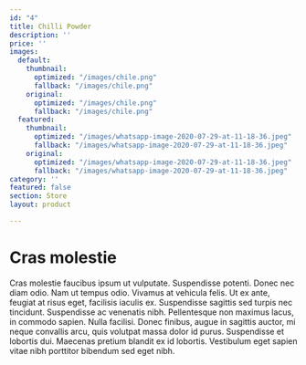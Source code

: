 ```yaml
---
id: "4"
title: Chilli Powder
description: ''
price: ''
images:
  default:
    thumbnail:
      optimized: "/images/chile.png"
      fallback: "/images/chile.png"
    original:
      optimized: "/images/chile.png"
      fallback: "/images/chile.png"
  featured:
    thumbnail:
      optimized: "/images/whatsapp-image-2020-07-29-at-11-18-36.jpeg"
      fallback: "/images/whatsapp-image-2020-07-29-at-11-18-36.jpeg"
    original:
      optimized: "/images/whatsapp-image-2020-07-29-at-11-18-36.jpeg"
      fallback: "/images/whatsapp-image-2020-07-29-at-11-18-36.jpeg"
category: ''
featured: false
section: Store
layout: product

---
```

# Cras molestie

Cras molestie faucibus ipsum ut vulputate. Suspendisse potenti. Donec nec diam odio. Nam ut tempus odio. Vivamus at vehicula felis. Ut ex ante, feugiat at risus eget, facilisis iaculis ex. Suspendisse sagittis sed turpis nec tincidunt. Suspendisse ac venenatis nibh. Pellentesque non maximus lacus, in commodo sapien. Nulla facilisi. Donec finibus, augue in sagittis auctor, mi neque convallis arcu, quis volutpat massa dolor id purus. Suspendisse et lobortis dui. Maecenas pretium blandit ex id lobortis. Vestibulum eget sapien vitae nibh porttitor bibendum sed eget nibh.